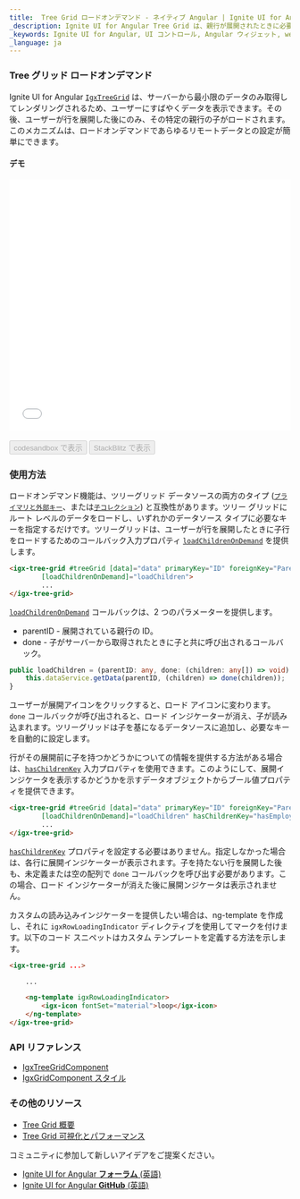 ```yaml
---
title:  Tree Grid ロードオンデマンド - ネイティブ Angular | Ignite UI for Angular
_description: Ignite UI for Angular Tree Grid は、親行が展開されたときに必要な子データのみを読み込むことにより、取得およびレンダリングするデータ量が大幅に軽減されます。
_keywords: Ignite UI for Angular, UI コントロール, Angular ウィジェット, web ウィジェット, UI ウィジェット, Angular, ネイティブ Angular コンポーネント スイート, ネイティブ Angular コントロール, ネイティブ Angular コンポーネント ライブラリ, Angular Tree Grid コンポーネント, Angular Tree Table コンポーネント, Angular Tree Grid コントロール, Angular Tree Table コントロール, Angular 高パフォーマンス Tree Grid, Angular 高パフォーマンス Tree Table, Tree Grid, Tree Table
_language: ja
---
```


###  Tree グリッド ロードオンデマンド

Ignite UI for Angular [`IgxTreeGrid`]({environment:angularApiUrl}/classes/igxtreegridcomponent.html) は、サーバーから最小限のデータのみ取得してレンダリングされるため、ユーザーにすばやくデータを表示できます。その後、ユーザーが行を展開した後にのみ、その特定の親行の子がロードされます。このメカニズムは、ロードオンデマンドであらゆるリモートデータとの設定が簡単にできます。

#### デモ

<div class="sample-container loading" style="height:450px">
    <iframe id="tree-grid-lod-iframe" src='{environment:demosBaseUrl}/tree-grid/treegrid-load-on-demand' width="100%" height="100%" seamless frameBorder="0" onload="onSampleIframeContentLoaded(this);"></iframe>
</div>
<br/>
<div>
<button data-localize="codesandbox" disabled class="codesandbox-btn" data-iframe-id="tree-grid-lod-iframe" data-demos-base-url="{environment:demosBaseUrl}">codesandbox で表示</button>
<button data-localize="stackblitz" disabled class="stackblitz-btn" data-iframe-id="tree-grid-lod-iframe" data-demos-base-url="{environment:demosBaseUrl}">StackBlitz で表示</button>
</div>
<div class="divider--half"></div>

### 使用方法

ロードオンデマンド機能は、ツリーグリッド データソースの両方のタイプ ([`プライマリと外部キー`](tree_grid.md#プライマリと外部キー)、または[`子コレクション`](tree_grid.md#子コレクション)) と互換性があります。ツリー グリッドにルート レベルのデータをロードし、いずれかのデータソース タイプに必要なキーを指定するだけです。ツリーグリッドは、ユーザーが行を展開したときに子行をロードするためのコールバック入力プロパティ [`loadChildrenOnDemand`]({environment:angularApiUrl}/classes/igxtreegridcomponent.html#loadchildrenondemand) を提供します。

```html
<igx-tree-grid #treeGrid [data]="data" primaryKey="ID" foreignKey="ParentID"
        [loadChildrenOnDemand]="loadChildren">
        ...
</igx-tree-grid>
```

[`loadChildrenOnDemand`]({environment:angularApiUrl}/classes/igxtreegridcomponent.html#loadchildrenondemand) コールバックは、2 つのパラメーターを提供します。

- parentID - 展開されている親行の ID。
- done  - 子がサーバーから取得されたときに子と共に呼び出されるコールバック。 

```typescript
public loadChildren = (parentID: any, done: (children: any[]) => void) => {
    this.dataService.getData(parentID, (children) => done(children));
}
```

ユーザーが展開アイコンをクリックすると、ロード アイコンに変わります。`done` コールバックが呼び出されると、ロード インジケーターが消え、子が読み込まれます。ツリーグリッドは子を基になるデータソースに追加し、必要なキーを自動的に設定します。 

行がその展開前に子を持つかどうかについての情報を提供する方法がある場合は、[`hasChildrenKey`]({environment:angularApiUrl}/classes/igxtreegridcomponent.html#haschildrenkey) 入力プロパティを使用できます。このようにして、展開インジケータを表示するかどうかを示すデータオブジェクトからブール値プロパティを提供できます。

```html
<igx-tree-grid #treeGrid [data]="data" primaryKey="ID" foreignKey="ParentID"
        [loadChildrenOnDemand]="loadChildren" hasChildrenKey="hasEmployees">
        ...
</igx-tree-grid>
```

[`hasChildrenKey`]({environment:angularApiUrl}/classes/igxtreegridcomponent.html#haschildrenkey) プロパティを設定する必要はありません。指定しなかった場合は、各行に展開インジケーターが表示されます。子を持たない行を展開した後も、未定義または空の配列で `done` コールバックを呼び出す必要があります。この場合、ロード インジケーターが消えた後に展開ンジケータは表示されません。

カスタムの読み込みインジケーターを提供したい場合は、ng-template を作成し、それに `igxRowLoadingIndicator` ディレクティブを使用してマークを付けます。以下のコード スニペットはカスタム テンプレートを定義する方法を示します。

```html
<igx-tree-grid ...>

    ...

    <ng-template igxRowLoadingIndicator>
        <igx-icon fontSet="material">loop</igx-icon>
    </ng-template>
</igx-tree-grid>
```

### API リファレンス

<div class="divider--half"></div>

* [IgxTreeGridComponent]({environment:angularApiUrl}/classes/igxtreegridcomponent.html)
* [IgxGridComponent スタイル]({environment:sassApiUrl}/#function-igx-grid-theme)

### その他のリソース

<div class="divider--half"></div>

* [Tree Grid 概要](tree_grid.md)
* [Tree Grid 可視化とパフォーマンス](virtualization.md)

<div class="divider--half"></div>
コミュニティに参加して新しいアイデアをご提案ください。

* [Ignite UI for Angular **フォーラム** (英語) ](https://www.infragistics.com/community/forums/f/ignite-ui-for-angular)
* [Ignite UI for Angular **GitHub** (英語) ](https://github.com/IgniteUI/igniteui-angular)
